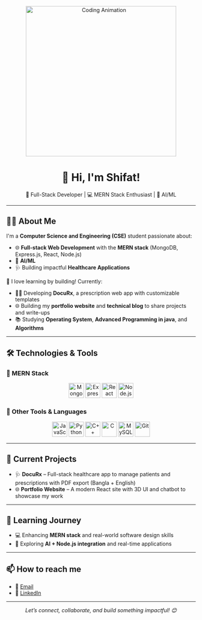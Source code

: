 <!-- Hero Banner with Animated GIF -->
<p align="center">
  <img src="https://media.giphy.com/media/qgQUggAC3Pfv687qPC/giphy.gif" width="400" alt="Coding Animation">
</p>

<h1 align="center">👋 Hi, I'm Shifat!</h1>

<p align="center">
  🚀 Full-Stack Developer | 💻 MERN Stack Enthusiast | 🤖 AI/ML
</p>

---

## 🧑‍💻 About Me

I'm a **Computer Science and Engineering (CSE)** student passionate about:
- 🌐 **Full-stack Web Development** with the **MERN stack** (MongoDB, Express.js, React, Node.js)
- 🤖 **AI/ML**
- 🩺 Building impactful **Healthcare Applications**

📌 I love learning by building! Currently:
- 👨‍⚕️ Developing **DocuRx**, a prescription web app with customizable templates 
- 🌐 Building my **portfolio website** and **technical blog** to share projects and write-ups
- 📚 Studying **Operating System**, **Advanced Programming in java**, and **Algorithms**

---

## 🛠️ Technologies & Tools

### 🚀 MERN Stack
<div align="center">
  <img src="https://cdn.jsdelivr.net/gh/devicons/devicon/icons/mongodb/mongodb-original.svg" height="40" alt="MongoDB" />
  <img src="https://cdn.jsdelivr.net/gh/devicons/devicon/icons/express/express-original.svg" height="40" alt="Express.js" />
  <img src="https://cdn.jsdelivr.net/gh/devicons/devicon/icons/react/react-original.svg" height="40" alt="React" />
  <img src="https://cdn.jsdelivr.net/gh/devicons/devicon/icons/nodejs/nodejs-original.svg" height="40" alt="Node.js" />
</div>

### 🧰 Other Tools & Languages
<div align="center">
  <img src="https://cdn.jsdelivr.net/gh/devicons/devicon/icons/javascript/javascript-original.svg" height="40" alt="JavaScript" />
  <img src="https://cdn.jsdelivr.net/gh/devicons/devicon/icons/python/python-original.svg" height="40" alt="Python" />
  <img src="https://cdn.jsdelivr.net/gh/devicons/devicon/icons/cplusplus/cplusplus-original.svg" height="40" alt="C++" />
  <img src="https://cdn.jsdelivr.net/gh/devicons/devicon/icons/c/c-original.svg" height="40" alt="C" />
  <img src="https://cdn.jsdelivr.net/gh/devicons/devicon/icons/mysql/mysql-original.svg" height="40" alt="MySQL" />
  <img src="https://cdn.jsdelivr.net/gh/devicons/devicon/icons/git/git-original.svg" height="40" alt="Git" />
</div>

---

## 🔭 Current Projects

- 🩺 **DocuRx** – Full-stack healthcare app to manage patients and prescriptions with PDF export (Bangla + English)
- 🌐 **Portfolio Website** – A modern React site with 3D UI and chatbot to showcase my work


---

## 🌱 Learning Journey

- 💻 Enhancing **MERN stack** and real-world software design skills
- 🤖 Exploring **AI + Node.js integration** and real-time applications

---

## 📫 How to reach me

- 📧 [Email](mailto:mehedihasanshipat4@gmail.com)
- 🔗 [LinkedIn](https://www.linkedin.com/in/mehedi-hasan-shifat-87870a23b/)

---

<p align="center">
  <em>Let’s connect, collaborate, and build something impactful! 😊</em>
</p>
